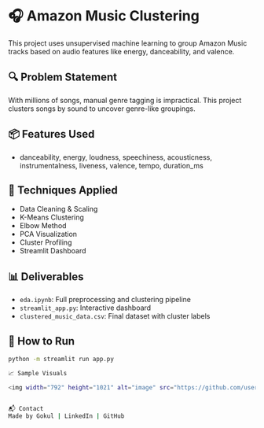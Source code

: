 # 🎧 Amazon Music Clustering

This project uses unsupervised machine learning to group Amazon Music tracks based on audio features like energy, danceability, and valence.

## 🔍 Problem Statement
With millions of songs, manual genre tagging is impractical. This project clusters songs by sound to uncover genre-like groupings.

## 📦 Features Used
- danceability, energy, loudness, speechiness, acousticness, instrumentalness, liveness, valence, tempo, duration_ms

## 🧠 Techniques Applied
- Data Cleaning & Scaling
- K-Means Clustering
- Elbow Method
- PCA Visualization
- Cluster Profiling
- Streamlit Dashboard

## 📊 Deliverables
- `eda.ipynb`: Full preprocessing and clustering pipeline
- `streamlit_app.py`: Interactive dashboard
- `clustered_music_data.csv`: Final dataset with cluster labels

## 🚀 How to Run
```bash
python -m streamlit run app.py

📈 Sample Visuals

<img width="792" height="1021" alt="image" src="https://github.com/user-attachments/assets/eaab829b-839f-4756-b48a-7fc6e08ae3f4" />


📬 Contact
Made by Gokul | LinkedIn | GitHub
